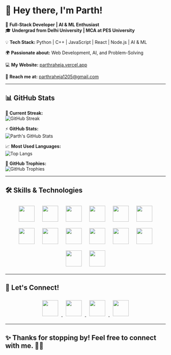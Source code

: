 # 👋 Hey there, I'm **Parth!**  

🚀 **Full-Stack Developer | AI & ML Enthusiast**  
🎓 **Undergrad from Delhi University | MCA at PES University**  

💡 **Tech Stack:** Python | C++ | JavaScript | React | Node.js | AI & ML  

🌍 **Passionate about:** Web Development, AI, and Problem-Solving  

💻 **My Website:** [parthraheja.vercel.app](https://parthraheja.vercel.app/)  

📧 **Reach me at:** parthraheja1205@gmail.com  

---

## 📊 GitHub Stats  
🎯 **Current Streak:**  
![GitHub Streak](https://github-readme-streak-stats.herokuapp.com/?user=novice1205&theme=radical&hide_border=false)  

⚡ **GitHub Stats:**  
![Parth's GitHub Stats](https://github-readme-stats.vercel.app/api?username=novice1205&show_icons=true&theme=radical&hide_border=false&count_private=true&include_all_commits=true)  

📈 **Most Used Languages:**  
![Top Langs](https://github-readme-stats.vercel.app/api/top-langs/?username=novice1205&theme=radical&hide_border=false&layout=compact&langs_count=8)  

🚀 **GitHub Trophies:**  
![GitHub Trophies](https://github-profile-trophy.vercel.app/?username=novice1205&theme=radical&margin-w=10&no-frame=false)  

---

## 🛠 **Skills & Technologies**  

<p align="center">
  <img src="https://cdn.jsdelivr.net/gh/devicons/devicon/icons/python/python-original.svg" height="50" style="margin: 10px;" />
  <img src="https://cdn.jsdelivr.net/gh/devicons/devicon/icons/cplusplus/cplusplus-original.svg" height="50" style="margin: 10px;" />
  <img src="https://cdn.jsdelivr.net/gh/devicons/devicon/icons/java/java-original.svg" height="50" style="margin: 10px;" />
  <img src="https://cdn.jsdelivr.net/gh/devicons/devicon/icons/javascript/javascript-original.svg" height="50" style="margin: 10px;" />
  <img src="https://cdn.jsdelivr.net/gh/devicons/devicon/icons/react/react-original.svg" height="50" style="margin: 10px;" />
  <img src="https://cdn.jsdelivr.net/gh/devicons/devicon/icons/nodejs/nodejs-original.svg" height="50" style="margin: 10px;" />
  <img src="https://cdn.jsdelivr.net/gh/devicons/devicon/icons/mongodb/mongodb-original.svg" height="50" style="margin: 10px;" />
  <img src="https://cdn.jsdelivr.net/gh/devicons/devicon/icons/express/express-original.svg" height="50" style="margin: 10px;" />
  <img src="https://cdn.jsdelivr.net/gh/devicons/devicon/icons/tailwindcss/tailwindcss-original.svg" height="50" style="margin: 10px;" />
  <img src="https://cdn.jsdelivr.net/gh/devicons/devicon/icons/tensorflow/tensorflow-original.svg" height="50" style="margin: 10px;" />
  <img src="https://cdn.jsdelivr.net/gh/devicons/devicon/icons/flask/flask-original.svg" height="50" style="margin: 10px;" />
  <img src="https://cdn.jsdelivr.net/gh/devicons/devicon/icons/git/git-original.svg" height="50" style="margin: 10px;" />
  <img src="https://cdn.jsdelivr.net/gh/devicons/devicon/icons/github/github-original.svg" height="50" style="margin: 10px;" />
  <img src="https://cdn.jsdelivr.net/gh/devicons/devicon/icons/docker/docker-original.svg" height="50" style="margin: 10px;" />
</p>

---

## 🔗 **Let's Connect!**  

<p align="center">
  <a href="https://www.linkedin.com/in/parth-raheja-ba765b230/">
    <img src="https://cdn.jsdelivr.net/gh/devicons/devicon/icons/linkedin/linkedin-original.svg" height="50" style="margin: 10px;" />
  </a>
  <a href="https://github.com/novice1205">
    <img src="https://cdn.jsdelivr.net/gh/devicons/devicon/icons/github/github-original.svg" height="50" style="margin: 10px;" />
  </a>
  <a href="https://x.com/ParthRaheja1205">
    <img src="https://cdn.jsdelivr.net/gh/devicons/devicon/icons/twitter/twitter-original.svg" height="50" style="margin: 10px;" />
  </a>
  <a href="mailto:parthraheja1205@gmail.com"> 
    <img src="https://upload.wikimedia.org/wikipedia/commons/7/7e/Gmail_icon_%282020%29.svg" height="50" style="margin: 10px;" /> 
  </a> 
</p>

---

## ✨ **Thanks for stopping by! Feel free to connect with me.** 🚀🔥  

